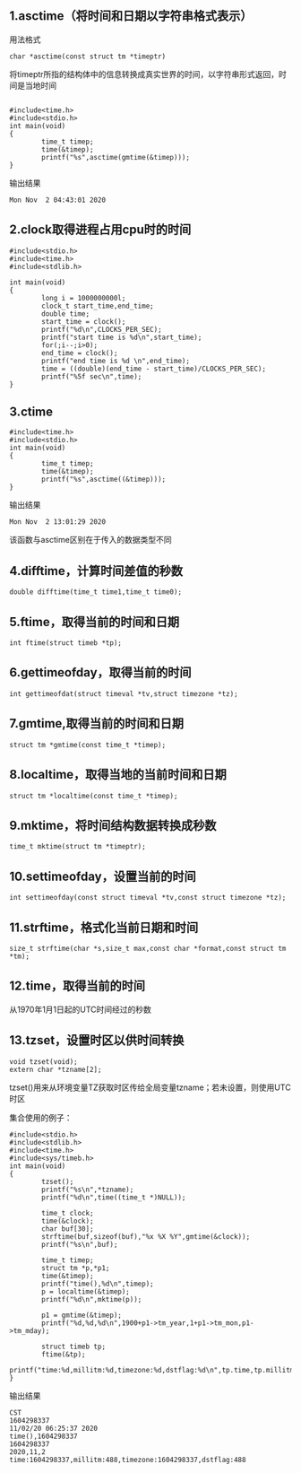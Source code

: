 ## 1.asctime（将时间和日期以字符串格式表示）

用法格式

```
char *asctime(const struct tm *timeptr)
```

将timeptr所指的结构体中的信息转换成真实世界的时间，以字符串形式返回，时间是当地时间

```

#include<time.h>
#include<stdio.h>
int main(void)
{
        time_t timep;
        time(&timep);
        printf("%s",asctime(gmtime(&timep)));
}
```

输出结果

```
Mon Nov  2 04:43:01 2020
```

## 2.clock取得进程占用cpu时的时间

```
#include<stdio.h>
#include<time.h>
#include<stdlib.h>

int main(void)
{
        long i = 1000000000l;
        clock_t start_time,end_time;
        double time;
        start_time = clock();
        printf("%d\n",CLOCKS_PER_SEC);
        printf("start time is %d\n",start_time);
        for(;i--;i>0);
        end_time = clock();
        printf("end time is %d \n",end_time);
        time = ((double)(end_time - start_time)/CLOCKS_PER_SEC);
        printf("%5f sec\n",time);
}
```

## 3.ctime

```
#include<time.h>
#include<stdio.h>
int main(void)
{
        time_t timep;
        time(&timep);
        printf("%s",asctime((&timep)));
}
```

输出结果

```
Mon Nov  2 13:01:29 2020
```

该函数与asctime区别在于传入的数据类型不同

## 4.difftime，计算时间差值的秒数

```
double difftime(time_t time1,time_t time0);
```



## 5.ftime，取得当前的时间和日期

```
int ftime(struct timeb *tp);
```



## 6.gettimeofday，取得当前的时间

```
int gettimeofdat(struct timeval *tv,struct timezone *tz);
```



## 7.gmtime,取得当前的时间和日期

```
struct tm *gmtime(const time_t *timep);
```



## 8.localtime，取得当地的当前时间和日期

```
struct tm *localtime(const time_t *timep);
```



## 9.mktime，将时间结构数据转换成秒数

```
time_t mktime(struct tm *timeptr);
```



## 10.settimeofday，设置当前的时间

```
int settimeofday(const struct timeval *tv,const struct timezone *tz);
```



## 11.strftime，格式化当前日期和时间

```
size_t strftime(char *s,size_t max,const char *format,const struct tm *tm);
```



## 12.time，取得当前的时间

从1970年1月1日起的UTC时间经过的秒数

## 13.tzset，设置时区以供时间转换

```
void tzset(void);
extern char *tzname[2];
```

tzset()用来从环境变量TZ获取时区传给全局变量tzname；若未设置，则使用UTC时区



集合使用的例子：

```
#include<stdio.h>
#include<stdlib.h>
#include<time.h>
#include<sys/timeb.h>
int main(void)
{
        tzset();
        printf("%s\n",*tzname);
        printf("%d\n",time((time_t *)NULL));

        time_t clock;
        time(&clock);
        char buf[30];
        strftime(buf,sizeof(buf),"%x %X %Y",gmtime(&clock));
        printf("%s\n",buf);

        time_t timep;
        struct tm *p,*p1;
        time(&timep);
        printf("time(),%d\n",timep);
        p = localtime(&timep);
        printf("%d\n",mktime(p));

        p1 = gmtime(&timep);
        printf("%d,%d,%d\n",1900+p1->tm_year,1+p1->tm_mon,p1->tm_mday);

        struct timeb tp;
        ftime(&tp);
        printf("time:%d,millitm:%d,timezone:%d,dstflag:%d\n",tp.time,tp.millitm,tp,timezone,tp.dstflag);
}
```

输出结果

```
CST
1604298337
11/02/20 06:25:37 2020
time(),1604298337
1604298337
2020,11,2
time:1604298337,millitm:488,timezone:1604298337,dstflag:488
```

